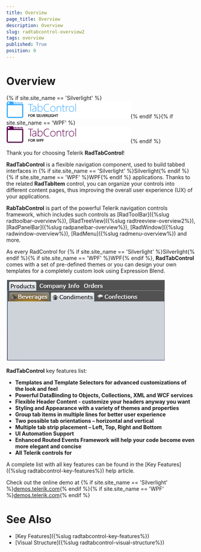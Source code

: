 ```yaml
---
title: Overview
page_title: Overview
description: Overview
slug: radtabcontrol-overview2
tags: overview
published: True
position: 0
---
```


# Overview

{% if site.site_name == 'Silverlight' %}![tabcontrol sl icon](images/tabcontrol_sl_icon.png){% endif %}{% if site.site_name == 'WPF' %}![tabcontrol wpf icon](images/tabcontrol_wpf_icon.png){% endif %}

Thank you for choosing Telerik __RadTabControl__!				

__RadTabControl__ is a flexible navigation component, used to build tabbed interfaces in {% if site.site_name == 'Silverlight' %}Silverlight{% endif %}{% if site.site_name == 'WPF' %}WPF{% endif %} applications. Thanks to the related __RadTabItem__ control, you can organize your controls into different content pages, thus improving the overall user experience (UX) of your applications.				

__RabTabControl__ is part of the powerful Telerik navigation controls framework, which includes such controls as [RadToolBar]({%slug radtoolbar-overview%}), [RadTreeView]({%slug radtreeview-overview2%}), [RadPanelBar]({%slug radpanelbar-overview%}), [RadWindow]({%slug radwindow-overview%}), [RadMenu]({%slug radmenu-overview%}) and more.				

As every RadControl for {% if site.site_name == 'Silverlight' %}Silverlight{% endif %}{% if site.site_name == 'WPF' %}WPF{% endif %},  __RadTabControl__ comes with a set of pre-defined themes or you can design your own templates for a completely custom look using Expression Blend.				

![](images/RadTabControl_Overview_020.png)

__RadTabControl__ key features list:				

* __Templates and Template Selectors for advanced customizations of the look and feel__  
* __Powerful DataBinding to Objects, Collections, XML and WCF services__
* __Flexible Header Content - customize your headers anyway you want__
* __Styling and Appearance with a variety of themes and properties__
* __Group tab items in multiple lines for better user experience__
* __Two possible tab orientations – horizontal and vertical__
* __Multiple tab strip placement – Left, Top, Right and Bottom__
* __UI Automation Support__
* __Enhanced Routed Events Framework will help your code become even more elegant and concise__
* __All Telerik controls for__

A complete list with all key features can be found in the [Key Features]({%slug radtabcontrol-key-features%}) help article.

Check out the online demo at {% if site.site_name == 'Silverlight' %}[demos.telerik.com](http://demos.telerik.com/silverlight/#TabControl/FirstLook){% endif %}{% if site.site_name == 'WPF' %}[demos.telerik.com](http://demos.telerik.com/wpf/){% endif %}

# See Also
 * [Key Features]({%slug radtabcontrol-key-features%})
 * [Visual Structure]({%slug radtabcontrol-visual-structure%})